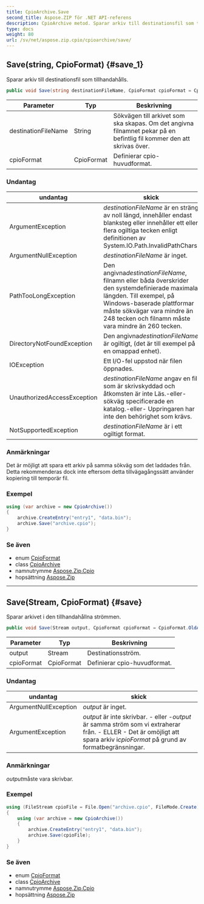 ```yaml
---
title: CpioArchive.Save
second_title: Aspose.ZIP för .NET API-referens
description: CpioArchive metod. Sparar arkiv till destinationsfil som tillhandahålls.
type: docs
weight: 80
url: /sv/net/aspose.zip.cpio/cpioarchive/save/
---
```

## Save(string, CpioFormat) {#save_1}

Sparar arkiv till destinationsfil som tillhandahålls.

```csharp
public void Save(string destinationFileName, CpioFormat cpioFormat = CpioFormat.OldAscii)
```

| Parameter | Typ | Beskrivning |
| --- | --- | --- |
| destinationFileName | String | Sökvägen till arkivet som ska skapas. Om det angivna filnamnet pekar på en befintlig fil kommer den att skrivas över. |
| cpioFormat | CpioFormat | Definierar cpio-huvudformat. |

### Undantag

| undantag | skick |
| --- | --- |
| ArgumentException | *destinationFileName* är en sträng av noll längd, innehåller endast blanksteg eller innehåller ett eller flera ogiltiga tecken enligt definitionen av System.IO.Path.InvalidPathChars. |
| ArgumentNullException | *destinationFileName* är inget. |
| PathTooLongException | Den angivna*destinationFileName*, filnamn eller båda överskrider den systemdefinierade maximala längden. Till exempel, på Windows-baserade plattformar måste sökvägar vara mindre än 248 tecken och filnamn måste vara mindre än 260 tecken. |
| DirectoryNotFoundException | Den angivna*destinationFileName* är ogiltigt, (det är till exempel på en omappad enhet). |
| IOException | Ett I/O-fel uppstod när filen öppnades. |
| UnauthorizedAccessException | *destinationFileName* angav en fil som är skrivskyddad och åtkomsten är inte Läs.-eller-sökväg specificerade en katalog.-eller- Uppringaren har inte den behörighet som krävs. |
| NotSupportedException | *destinationFileName* är i ett ogiltigt format. |

### Anmärkningar

Det är möjligt att spara ett arkiv på samma sökväg som det laddades från. Detta rekommenderas dock inte eftersom detta tillvägagångssätt använder kopiering till temporär fil.

### Exempel

```csharp
using (var archive = new CpioArchive())
{
    archive.CreateEntry("entry1", "data.bin");        
    archive.Save("archive.cpio");
}       
```

### Se även

* enum [CpioFormat](../../cpioformat/)
* class [CpioArchive](../)
* namnutrymme [Aspose.Zip.Cpio](../../cpioarchive/)
* hopsättning [Aspose.Zip](../../../)

---

## Save(Stream, CpioFormat) {#save}

Sparar arkivet i den tillhandahållna strömmen.

```csharp
public void Save(Stream output, CpioFormat cpioFormat = CpioFormat.OldAscii)
```

| Parameter | Typ | Beskrivning |
| --- | --- | --- |
| output | Stream | Destinationsström. |
| cpioFormat | CpioFormat | Definierar cpio-huvudformat. |

### Undantag

| undantag | skick |
| --- | --- |
| ArgumentNullException | *output* är inget. |
| ArgumentException | *output* är inte skrivbar. - eller -*output* är samma ström som vi extraherar från. - ELLER - Det är omöjligt att spara arkiv i*cpioFormat* på grund av formatbegränsningar. |

### Anmärkningar

*output*måste vara skrivbar.

### Exempel

```csharp
using (FileStream cpioFile = File.Open("archive.cpio", FileMode.Create))
{
    using (var archive = new CpioArchive())
    {
        archive.CreateEntry("entry1", "data.bin");        
        archive.Save(cpioFile);
    }
}       
```

### Se även

* enum [CpioFormat](../../cpioformat/)
* class [CpioArchive](../)
* namnutrymme [Aspose.Zip.Cpio](../../cpioarchive/)
* hopsättning [Aspose.Zip](../../../)


